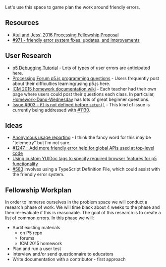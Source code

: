 Let's use this space to game plan the work around friendly errors.

## Resources

* [Atul and Jess' 2016 Processing Fellowship Proposal](https://gist.github.com/toolness/d994ff777db79e493a6f)
* [#971 - friendly error system fixes, updates, and improvements](https://github.com/processing/p5.js/issues/971)

## User Research

* [p5 Debugging Tutorial](http://p5js.org/tutorials/debugging/) - Lots of types of user errors are anticipated here.
* [Processing Forum p5.js programming questions](https://forum.processing.org/two/categories/p5-js-programming-questions) - Users frequently post about their difficulties learning/using p5.js here.
* [ICM 2015 homework documentation wiki](https://github.com/ITPNYU/ICM-2015/wiki#homework-documentation) - Each teacher had their own page where users could post their questions each class. In particular, [Homework-Dano-Wednesday](https://github.com/ITPNYU/ICM-2015/wiki/Homework-Dano-Wednesday) has lots of great beginner questions.
* [Issue #903 - `PI` is not defined before `setup()`](https://github.com/processing/p5.js/issues/903) - This kind of issue is currently being addressed with [#1130](https://github.com/processing/p5.js/pull/1130).

## Ideas

* [Anonymous usage reporting](https://github.com/processing/p5.js/pull/1130#issuecomment-159911009) - I think the fancy word for this may be "telemetry" but I'm not sure.
* [#1247 - Add more friendly error help for global APIs used at top-level code](https://github.com/processing/p5.js/issues/1247)
* [Using custom YUIDoc tags to specify required browser features for p5 functionality](https://github.com/processing/p5.js/pull/1144#issuecomment-160419254)
* [#583](https://github.com/processing/p5.js/issues/583) involves using a TypeScript Definition File, which could assist with the friendly error system.

## Fellowship Workplan 

In order to immerse ourselves in the problem space we will conduct a research phase of work. We will time black about 4 weeks to the phase and then re-evaluate if this is reasonable. The goal of this research is to create a list of common errors. In this phase we will:

* Audit existing materials
  * on P5 repo
  * forums
  * ICM 2015 homework
* Plan and run a user test 
* Interview and/or send questionnaire to educators
* Write documentation with a contributor - first approach



